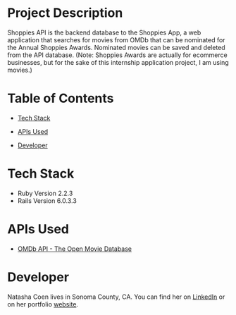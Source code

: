 # Project Description

Shoppies API is the backend database to the Shoppies App, a web application that searches for movies from OMDb that can be nominated for the Annual Shoppies Awards. Nominated movies can be saved and deleted from the API database. (Note: Shoppies Awards are actually for ecommerce businesses, but for the sake of this internship application project, I am using movies.)

# Table of Contents

<!-- - [Setup](#setup)

- [Usage](#usage) -->

- [Tech Stack](#tech-stack)

- [APIs Used](#apis-used)

- [Developer](#developer)

<!-- - System dependencies

- Configuration

- Database creation

- Database initialization

- How to run the test suite

- Services (job queues, cache servers, search engines, etc.)

- Deployment instructions -->

<!-- # Setup

# Usage -->

# Tech Stack

- Ruby Version 2.2.3
- Rails Version 6.0.3.3

# APIs Used

- [OMDb API - The Open Movie Database](http://www.omdbapi.com/)

# Developer

Natasha Coen lives in Sonoma County, CA. You can find her on [LinkedIn](https://www.linkedin.com/in/natasha-sana-coen/) or on her portfolio [website](https://tashi-ono.github.io/portfolio/).
